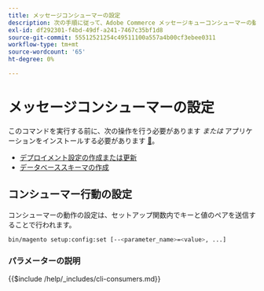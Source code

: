 ```yaml
---
title: メッセージコンシューマーの設定
description: 次の手順に従って、Adobe Commerce メッセージキューコンシューマーの動作を設定します。
exl-id: df292301-f4bd-49df-a241-7467c35bf1d8
source-git-commit: 55512521254c49511100a557a4b00cf3ebee0311
workflow-type: tm+mt
source-wordcount: '65'
ht-degree: 0%

---
```


# メッセージコンシューマーの設定

このコマンドを実行する前に、次の操作を行う必要があります *または* アプリケーションをインストールする必要があります [&#128279;](../advanced.md)。

* [デプロイメント設定の作成または更新](deployment.md)
* [データベーススキーマの作成](database.md)

## コンシューマー行動の設定

コンシューマーの動作の設定は、セットアップ関数内でキーと値のペアを送信することで行われます。

```bash
bin/magento setup:config:set [--<parameter_name>=<value>, ...]
```

### パラメーターの説明

{{$include /help/_includes/cli-consumers.md}}

<!-- Last updated from includes: 2022-09-12 09:38:25 -->
